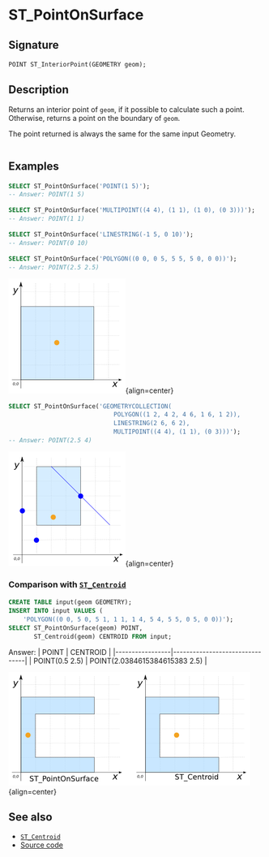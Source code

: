 # ST_PointOnSurface

## Signature

```sql
POINT ST_InteriorPoint(GEOMETRY geom);
```

## Description

Returns an interior point of `geom`, if it possible to calculate such a point.
Otherwise, returns a point on the boundary of `geom`.

The point returned is always the same for the same input Geometry.

```{include} sfs-1-2-1.md
```

## Examples

```sql
SELECT ST_PointOnSurface('POINT(1 5)');
-- Answer: POINT(1 5)
```

```sql
SELECT ST_PointOnSurface('MULTIPOINT((4 4), (1 1), (1 0), (0 3)))');
-- Answer: POINT(1 1)
```

```sql
SELECT ST_PointOnSurface('LINESTRING(-1 5, 0 10)');
-- Answer: POINT(0 10)
```

```sql
SELECT ST_PointOnSurface('POLYGON((0 0, 0 5, 5 5, 5 0, 0 0))');
-- Answer: POINT(2.5 2.5)
```

![](./ST_PointOnSurface_1.png){align=center}

```sql
SELECT ST_PointOnSurface('GEOMETRYCOLLECTION(
                             POLYGON((1 2, 4 2, 4 6, 1 6, 1 2)),
                             LINESTRING(2 6, 6 2),
                             MULTIPOINT((4 4), (1 1), (0 3)))');
-- Answer: POINT(2.5 4)
```

![](./ST_PointOnSurface_2.png){align=center}

### Comparison with [`ST_Centroid`](../ST_Centroid)

```sql
CREATE TABLE input(geom GEOMETRY);
INSERT INTO input VALUES (
    'POLYGON((0 0, 5 0, 5 1, 1 1, 1 4, 5 4, 5 5, 0 5, 0 0))');
SELECT ST_PointOnSurface(geom) POINT,
       ST_Centroid(geom) CENTROID FROM input;
```

Answer:
|      POINT      |            CENTROID            |
|-----------------|--------------------------------|
| POINT(0.5 2.5)  | POINT(2.0384615384615383 2.5)  |

![](./ST_PointOnSurface.png){align=center}

## See also

* [`ST_Centroid`](../ST_Centroid)
* <a href="https://github.com/orbisgis/h2gis/blob/master/h2gis-functions/src/main/java/org/h2gis/functions/spatial/properties/ST_PointOnSurface.java" target="_blank">Source code</a>
